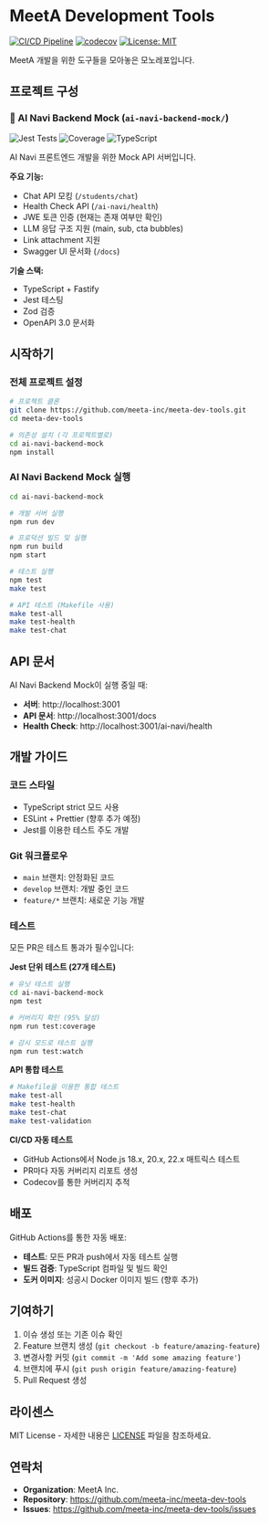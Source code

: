 # MeetA Development Tools

[![CI/CD Pipeline](https://github.com/meeta-inc/meeta-dev-tools/actions/workflows/ci.yml/badge.svg)](https://github.com/meeta-inc/meeta-dev-tools/actions/workflows/ci.yml)
[![codecov](https://codecov.io/gh/meeta-inc/meeta-dev-tools/branch/main/graph/badge.svg)](https://codecov.io/gh/meeta-inc/meeta-dev-tools)
[![License: MIT](https://img.shields.io/badge/License-MIT-yellow.svg)](https://opensource.org/licenses/MIT)

MeetA 개발을 위한 도구들을 모아놓은 모노레포입니다.

## 프로젝트 구성

### 🚀 AI Navi Backend Mock (`ai-navi-backend-mock/`)

![Jest Tests](https://img.shields.io/badge/tests-27%20passed-brightgreen)
![Coverage](https://img.shields.io/badge/coverage-95%25-brightgreen)
![TypeScript](https://img.shields.io/badge/TypeScript-5.8-blue)

AI Navi 프론트엔드 개발을 위한 Mock API 서버입니다.

**주요 기능:**
- Chat API 모킹 (`/students/chat`)
- Health Check API (`/ai-navi/health`)
- JWE 토큰 인증 (현재는 존재 여부만 확인)
- LLM 응답 구조 지원 (main, sub, cta bubbles)
- Link attachment 지원
- Swagger UI 문서화 (`/docs`)

**기술 스택:**
- TypeScript + Fastify
- Jest 테스팅
- Zod 검증
- OpenAPI 3.0 문서화

## 시작하기

### 전체 프로젝트 설정

```bash
# 프로젝트 클론
git clone https://github.com/meeta-inc/meeta-dev-tools.git
cd meeta-dev-tools

# 의존성 설치 (각 프로젝트별로)
cd ai-navi-backend-mock
npm install
```

### AI Navi Backend Mock 실행

```bash
cd ai-navi-backend-mock

# 개발 서버 실행
npm run dev

# 프로덕션 빌드 및 실행
npm run build
npm start

# 테스트 실행
npm test
make test

# API 테스트 (Makefile 사용)
make test-all
make test-health
make test-chat
```

## API 문서

AI Navi Backend Mock이 실행 중일 때:
- **서버**: http://localhost:3001
- **API 문서**: http://localhost:3001/docs
- **Health Check**: http://localhost:3001/ai-navi/health

## 개발 가이드

### 코드 스타일
- TypeScript strict 모드 사용
- ESLint + Prettier (향후 추가 예정)
- Jest를 이용한 테스트 주도 개발

### Git 워크플로우
- `main` 브랜치: 안정화된 코드
- `develop` 브랜치: 개발 중인 코드
- `feature/*` 브랜치: 새로운 기능 개발

### 테스트
모든 PR은 테스트 통과가 필수입니다:

**Jest 단위 테스트 (27개 테스트)**
```bash
# 유닛 테스트 실행
cd ai-navi-backend-mock
npm test

# 커버리지 확인 (95% 달성)
npm run test:coverage

# 감시 모드로 테스트 실행
npm run test:watch
```

**API 통합 테스트**
```bash
# Makefile을 이용한 통합 테스트
make test-all
make test-health
make test-chat
make test-validation
```

**CI/CD 자동 테스트**
- GitHub Actions에서 Node.js 18.x, 20.x, 22.x 매트릭스 테스트
- PR마다 자동 커버리지 리포트 생성
- Codecov를 통한 커버리지 추적

## 배포

GitHub Actions를 통한 자동 배포:
- **테스트**: 모든 PR과 push에서 자동 테스트 실행
- **빌드 검증**: TypeScript 컴파일 및 빌드 확인
- **도커 이미지**: 성공시 Docker 이미지 빌드 (향후 추가)

## 기여하기

1. 이슈 생성 또는 기존 이슈 확인
2. Feature 브랜치 생성 (`git checkout -b feature/amazing-feature`)
3. 변경사항 커밋 (`git commit -m 'Add some amazing feature'`)
4. 브랜치에 푸시 (`git push origin feature/amazing-feature`)
5. Pull Request 생성

## 라이센스

MIT License - 자세한 내용은 [LICENSE](LICENSE) 파일을 참조하세요.

## 연락처

- **Organization**: MeetA Inc.
- **Repository**: https://github.com/meeta-inc/meeta-dev-tools
- **Issues**: https://github.com/meeta-inc/meeta-dev-tools/issues